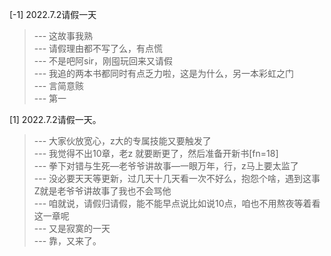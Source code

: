 
[-1] 2022.7.2请假一天
>--- 这故事我熟<br>
>--- 请假理由都不写了么，有点慌<br>
>--- 不是吧阿sir，刚囤玩回来又请假<br>
>--- 我追的两本书都同时有点乏力啦，这是为什么，另一本彩虹之门<br>
>--- 言简意赅<br>
>--- 第一<br>

[1] 2022.7.2请假一天。
>--- 大家伙放宽心，z大的专属技能又要触发了<br>
>--- 我觉得不出10章，老z 就要断更了，然后准备开新书[fn=18]<br>
>--- 拳下对错与生死—老爷爷讲故事—一眼万年，行，z马上要太监了<br>
>--- 没必要天天等更新，过几天十几天看一次不好么，抱怨个啥，遇到这事Z就是老爷爷讲故事了我也不会骂他<br>
>--- 咱就说，请假归请假，能不能早点说比如说10点，咱也不用熬夜等着看这一章呢<br>
>--- 又是寂寞的一天<br>
>--- 靠，又来了。<br>
